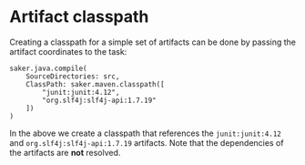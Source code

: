 # Artifact classpath

Creating a classpath for a simple set of artifacts can be done by passing the artifact coordinates to the task:

```sakerscript
saker.java.compile(
	SourceDirectories: src,
	ClassPath: saker.maven.classpath([
		"junit:junit:4.12",
		"org.slf4j:slf4j-api:1.7.19"
	])
)
```

In the above we create a classpath that references the `junit:junit:4.12` and `org.slf4j:slf4j-api:1.7.19` artifacts. Note that the dependencies of the artifacts are **not** resolved.
